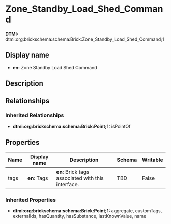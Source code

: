 # Zone_Standby_Load_Shed_Command
**DTMI:** dtmi:org:brickschema:schema:Brick:Zone_Standby_Load_Shed_Command;1
## Display name
- **en:** Zone Standby Load Shed Command
## Description
## Relationships
### Inherited Relationships
* **dtmi:org:brickschema:schema:Brick:Point;1:** isPointOf
## Properties
|Name|Display name|Description|Schema|Writable|
|-|-|-|-|-|
|tags|**en**: Tags|**en**: Brick tags associated with this interface.|TBD|False|
### Inherited Properties
* **dtmi:org:brickschema:schema:Brick:Point;1:** aggregate, customTags, externalIds, hasQuantity, hasSubstance, lastKnownValue, name
